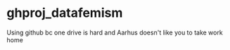 # ghproj_datafemism
Using github bc one drive is hard and Aarhus doesn't like you to take work home
